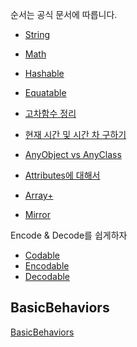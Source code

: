 순서는 공식 문서에 따릅니다.


* [String](Swift/String)
* [Math](Swift/Math)
* [Hashable](Swift/Hashable)
* [Equatable](Swift/Equatable)

* [고차함수 정리](higher-order-function.md)
* [현재 시간 및 시간 차 구하기](Date-time-difference.md)
* [AnyObject vs AnyClass](Swift/AnyObject_vs_AnyClass.md)
* [Attributes에 대해서](Attributes_node.md)
* [Array+](Swift/Array+.md)
* [Mirror](Swift/Mirror.md) 



Encode & Decode를 쉽게하자
* [Codable](Swift/Codable.md)
* [Encodable](Swift/Encodable.md)
* [Decodable](Swift/Decodable.md)


## BasicBehaviors

[BasicBehaviors](Swift/BasicBehaviors/BasicBehaviors_node.md)